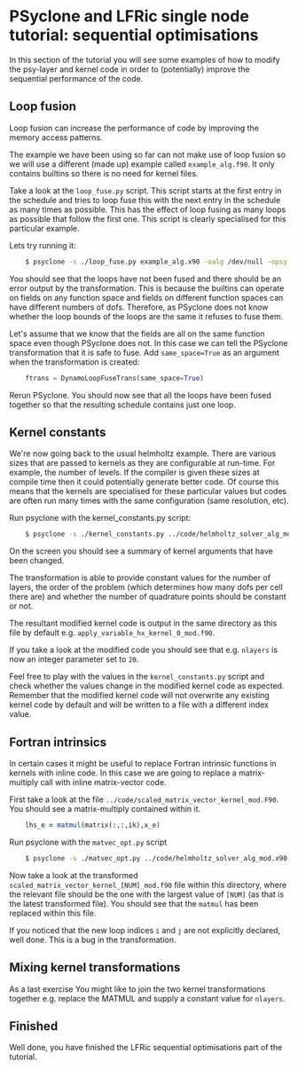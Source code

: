 # PSyclone and LFRic single node tutorial: sequential optimisations #

In this section of the tutorial you will see some examples of how to
modify the psy-layer and kernel code in order to (potentially) improve
the sequential performance of the code.

## Loop fusion ##

Loop fusion can increase the performance of code by improving the
memory access patterns.

The example we have been using so far can not make use of loop fusion
so we will use a different (made up) example called
`example_alg.f90`. It only contains builtins so there is no need for
kernel files.

Take a look at the `loop_fuse.py` script. This script starts at the
first entry in the schedule and tries to loop fuse this with the next
entry in the schedule as many times as possible. This has the effect
of loop fusing as many loops as possible that follow the first
one. This script is clearly specialised for this particular example.

Lets try running it:

```bash
    $ psyclone -s ./loop_fuse.py example_alg.x90 -oalg /dev/null -opsy psy.f90
```

You should see that the loops have not been fused and there should be
an error output by the transformation. This is because the builtins
can operate on fields on any function space and fields on different
function spaces can have different numbers of dofs. Therefore, as
PSyclone does not know whether the loop bounds of the loops are the
same it refuses to fuse them.

Let's assume that we know that the fields are all on the same function
space even though PSyclone does not. In this case we can tell the
PSyclone transformation that it is safe to fuse. Add `same_space=True`
as an argument when the transformation is created:

```python
    ftrans = DynamoLoopFuseTrans(same_space=True)
```

Rerun PSyclone. You should now see that all the loops have been fused
together so that the resulting schedule contains just one loop.

## Kernel constants ##

We're now going back to the usual helmholtz example. There are various
sizes that are passed to kernels as they are configurable at
run-time. For example, the number of levels. If the compiler is given
these sizes at compile time then it could potentially generate better
code. Of course this means that the kernels are specialised for these
particular values but codes are often run many times with the same
configuration (same resolution, etc).

Run psyclone with the kernel_constants.py script:

```bash
    $ psyclone -s ./kernel_constants.py ../code/helmholtz_solver_alg_mod.x90 -oalg /dev/null -opsy psy.f90
```

On the screen you should see a summary of kernel arguments that have
been changed.

The transformation is able to provide constant values for the number
of layers, the order of the problem (which determines how many dofs
per cell there are) and whether the number of quadrature points should
be constant or not.

The resultant modified kernel code is output in the same directory as
this file by default e.g. `apply_variable_hx_kernel_0_mod.f90`.

If you take a look at the modified code you should see that
e.g. `nlayers` is now an integer parameter set to `20`.

Feel free to play with the values in the `kernel_constants.py` script
and check whether the values change in the modified kernel code as
expected. Remember that the modified kernel code will not overwrite
any existing kernel code by default and will be written to a file with
a different index value.

## Fortran intrinsics ##

In certain cases it might be useful to replace Fortran intrinsic
functions in kernels with inline code. In this case we are going to
replace a matrix-multiply call with inline matrix-vector code.

First take a look at the file
`../code/scaled_matrix_vector_kernel_mod.F90`. You should see a
matrix-multiply contained within it.

```fortran
    lhs_e = matmul(matrix(:,:,ik),x_e)
```

Run psyclone with the `matvec_opt.py` script

```bash
    $ psyclone -s ./matvec_opt.py ../code/helmholtz_solver_alg_mod.x90 -oalg /dev/null -opsy psy.f90
```

Now take a look at the transformed
`scaled_matrix_vector_kernel_[NUM]_mod.f90` file within this directory,
where the relevant file should be the one with the largest value of
`[NUM]` (as that is the latest transformed file). You should see that
the `matmul` has been replaced within this file.

If you noticed that the new loop indices `i` and `j` are not
explicitly declared, well done. This is a bug in the transformation.

## Mixing kernel transformations ##

As a last exercise You might like to join the two kernel
transformations together e.g. replace the MATMUL and supply a
constant value for `nlayers`.

## Finished ##

Well done, you have finished the LFRic sequential optimisations part
of the tutorial.
